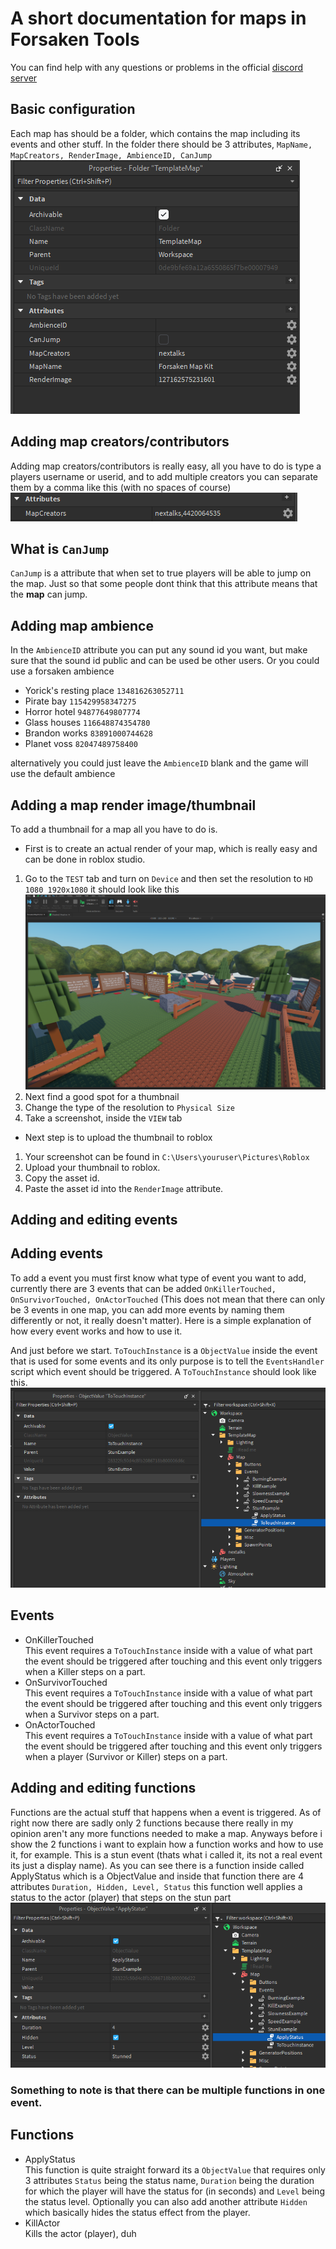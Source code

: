 # A short documentation for maps in Forsaken Tools

You can find help with any questions or problems in the official [discord server](https://youtu.be/xvFZjo5PgG0?list=RDxvFZjo5PgG0)

## Basic configuration

Each map has should be a folder, which contains the map including its events and other stuff. In the folder there should be 3 attributes, ``MapName, MapCreators, RenderImage, AmbienceID, CanJump``
![alt text](https://github.com/nextalksv2/Forsaken-Tools/blob/main/MiscAssets/NewMapOptions.png?raw=true)

## Adding map creators/contributors

Adding map creators/contributors is really easy, all you have to do is type a players username or userid, and to add multiple creators you can separate them by a comma like this (with no spaces of course)
![alt text](https://github.com/nextalksv2/Forsaken-Tools/blob/main/MiscAssets/MapCreators.png?raw=true)

## What is ``CanJump``

``CanJump`` is a attribute that when set to true players will be able to jump on the map. Just so that some people dont think that this attribute means that the **map** can jump.

## Adding map ambience

In the ``AmbienceID`` attribute you can put any sound id you want, but make sure that the sound id public and can be used be other users. Or you could use a forsaken ambience
- Yorick's resting place ``134816263052711``
- Pirate bay ``115429958347275``
- Horror hotel ``94877649807774``
- Glass houses ``116648874354780``
- Brandon works ``83891000744628``
- Planet voss ``82047489758400``  

alternatively you could just leave the ``AmbienceID`` blank and the game will use the default ambience

## Adding a map render image/thumbnail

To add a thumbnail for a map all you have to do is.
- First is to create an actual render of your map, which is really easy and can be done in roblox studio.
1. Go to the `TEST` tab and turn on `Device` and then set the resolution to `HD 1080 1920x1080` it should look like this
![alt text](https://github.com/nextalksv2/Forsaken-Tools/blob/main/MiscAssets/MapRenderStep1.png?raw=true)
2. Next find a good spot for a thumbnail
3. Change the type of the resolution to `Physical Size`
4. Take a screenshot, inside the `VIEW` tab
- Next step is to upload the thumbnail to roblox
1. Your screenshot can be found in `C:\Users\youruser\Pictures\Roblox`
2. Upload your thumbnail to roblox.
3. Copy the asset id.
4. Paste the asset id into the `RenderImage` attribute.

## Adding and editing events

## Adding events
To add a event you must first know what type of event you want to add, currently there are 3 events that can be added `OnKillerTouched, OnSurvivorTouched, OnActorTouched` (This does not mean that there can only be 3 events in one map, you can add more events by naming them differently or not, it really doesn't matter). Here is a simple explanation of how every event works and how to use it.

And just before we start. `ToTouchInstance` is a `ObjectValue` inside the event that is used for some events and its only purpose is to tell the `EventsHandler` script which event should be triggered. A `ToTouchInstance` should look like this.
![alt text](https://github.com/nextalksv2/Forsaken-Tools/blob/main/MiscAssets/ToTouchInstance.png?raw=true)

## Events

- OnKillerTouched  
This event requires a `ToTouchInstance` inside with a value of what part the event should be triggered after touching and this event only triggers when a Killer steps on a part.
- OnSurvivorTouched  
This event requires a `ToTouchInstance` inside with a value of what part the event should be triggered after touching and this event only triggers when a Survivor steps on a part.
- OnActorTouched  
This event requires a `ToTouchInstance` inside with a value of what part the event should be triggered after touching and this event only triggers when a player (Survivor or Killer) steps on a part.

## Adding and editing functions

Functions are the actual stuff that happens when a event is triggered. As of right now there are sadly only 2 functions because there really in my opinion aren't any more functions needed to make a map. Anyways before i show the 2 functions i want to explain how a function works and how to use it, for example. This is a stun event (thats what i called it, its not a real event its just a display name). As you can see there is a function inside called ApplyStatus which is a ObjectValue and inside that function there are 4 attributes `Duration, Hidden, Level, Status` this function well applies a status to the actor (player) that steps on the stun part
![alt text](https://github.com/nextalksv2/Forsaken-Tools/blob/main/MiscAssets/StunExample.png?raw=true)

### Something to note is that there can be multiple functions in one event.

## Functions

- ApplyStatus  
This function is quite straight forward its a `ObjectValue` that requires only 3 attributes `Status` being the status name, `Duration` being the duration for which the player will have the status for (in seconds) and `Level` being the status level. Optionally you can also add another attribute `Hidden` which basically hides the status effect from the player.
- KillActor  
Kills the actor (player), duh
